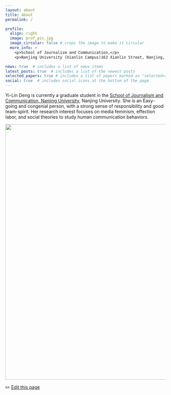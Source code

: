```yaml
---
layout: about
title: about
permalink: /

profile:
  align: right
  image: prof_pic.jpg
  image_circular: false # crops the image to make it circular
  more_info: >
    <p>School of Journalism and Communication,</p>
    <p>Nanjing University (Xianlin Campus)163 Xianlin Street, Nanjing, Jiangsu Province 210023</p>

news: true  # includes a list of news items
latest_posts: true  # includes a list of the newest posts
selected_papers: true # includes a list of papers marked as "selected={true}"
social: true  # includes social icons at the bottom of the page
---
```


Yi-Lin Deng is currently a graduate student in the [School of Journalism and Communication, Nanjing University](http://jc.nju.edu.cn), Nanjing University. She is an Easy-going and congenial person, with a strong sense of responsibility and good team-spirit. Her research interest focuses on media feminism, effection labor, and social theories to study human communication behaviors.


<img src="https://img9.doubanio.com/view/photo/l/public/p2433353164.webp" align = "middle" width = "800px">

<br>
    
✏️ [Edit this page]([https://github.com/SocratesClub/SocratesClub.github.io/edit/master/_pages/about.md])

<br>
